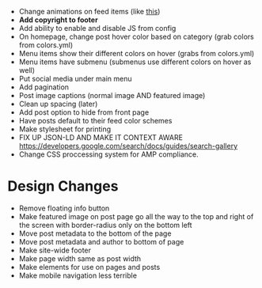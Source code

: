 * Change animations on feed items (like [this](https://go.deviantart.com/journal/Atomic-Blonde-Fan-Art-Contest-Semi-Finalists-713235990))
* **Add copyright to footer**
* Add ability to enable and disable JS from config
* On homepage, change post hover color based on category (grab colors from colors.yml)
* Menu items show their different colors on hover (grabs from colors.yml)
* Menu items have submenu (submenus use different colors on hover as well)
* Put social media under main menu
* Add pagination
* Post image captions (normal image AND featured image)
* Clean up spacing (later)
* Add post option to hide from front page
* Have posts default to their feed color schemes
* Make stylesheet for printing
* FIX UP JSON-LD AND MAKE IT CONTEXT AWARE https://developers.google.com/search/docs/guides/search-gallery
* Change CSS proccessing system for AMP compliance.

# Design Changes
* Remove floating info button
* Make featured image on post page go all the way to the top and right of the screen with border-radius only on the bottom left
* Move post metadata to the bottom of the page
* Move post metadata and author to bottom of page
* Make site-wide footer
* Make page width same as post width
* Make elements for use on pages and posts
* Make mobile navigation less terrible
